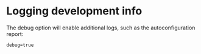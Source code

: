 # Logging development info

The debug option will enable additional logs, such as the autoconfiguration report:

```text
debug=true
```

